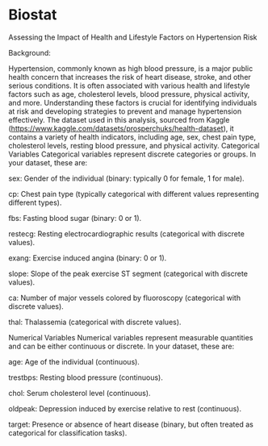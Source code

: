 # Biostat

Assessing the Impact of Health and Lifestyle Factors on Hypertension Risk

Background:

Hypertension, commonly known as high blood pressure, is a major public health concern that increases the risk of heart disease, stroke, and other serious conditions. It is often associated with various health and lifestyle factors such as age, cholesterol levels, blood pressure, physical activity, and more. Understanding these factors is crucial for identifying individuals at risk and developing strategies to prevent and manage hypertension effectively. The dataset used in this analysis, sourced from Kaggle (https://www.kaggle.com/datasets/prosperchuks/health-dataset), it contains a variety of health indicators, including age, sex, chest pain type, cholesterol levels, resting blood pressure, and physical activity. 
Categorical Variables
Categorical variables represent discrete categories or groups. In your dataset, these are:

sex: Gender of the individual (binary: typically 0 for female, 1 for male).

cp: Chest pain type (typically categorical with different values representing different types).

fbs: Fasting blood sugar (binary: 0 or 1).

restecg: Resting electrocardiographic results (categorical with discrete values).

exang: Exercise induced angina (binary: 0 or 1).

slope: Slope of the peak exercise ST segment (categorical with discrete values).

ca: Number of major vessels colored by fluoroscopy (categorical with discrete values).

thal: Thalassemia (categorical with discrete values).

Numerical Variables
Numerical variables represent measurable quantities and can be either continuous or discrete. In your dataset, these are:

age: Age of the individual (continuous).

trestbps: Resting blood pressure (continuous).

chol: Serum cholesterol level (continuous).

oldpeak: Depression induced by exercise relative to rest (continuous).

target: Presence or absence of heart disease (binary, but often treated as categorical for classification tasks).

